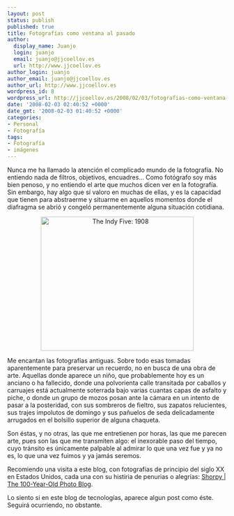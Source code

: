 ```yaml
---
layout: post
status: publish
published: true
title: Fotografías como ventana al pasado
author:
  display_name: Juanjo
  login: juanjo
  email: juanjo@jjcoellov.es
  url: http://www.jjcoellov.es
author_login: juanjo
author_email: juanjo@jjcoellov.es
author_url: http://www.jjcoellov.es
wordpress_id: 8
wordpress_url: http://jjcoellov.es/2008/02/03/fotografias-como-ventana-al-pasado/
date: '2008-02-03 02:40:52 +0000'
date_gmt: '2008-02-03 01:40:52 +0000'
categories:
- Personal
- Fotografía
tags:
- Fotografía
- imágenes
---
```

<p>Nunca me ha llamado la atención el complicado mundo de la fotografía. No entiendo nada de filtros, objetivos, encuadres... Como fotógrafo soy más bien penoso, y no entiendo el arte que muchos dicen ver en la fotografía. Sin embargo, hay algo que sí valoro en muchas de ellas, y es la capacidad que tienen para abstraerme y situarme en aquellos momentos  donde el diafragma se abrió y congeló permanentemente alguna situación cotidiana.</p>
<p style="text-align: center"><a href="http://jjcoellov.es/blog/wp-content/uploads/2008/02/01319u1preview.jpg" title="The Indy Five: 1908"><img src="http://jjcoellov.es/blog/wp-content/uploads/2008/02/01319u1preview.jpg" alt="The Indy Five: 1908" height="307" width="351" /></a></p>
<p>Me encantan las fotografías antiguas. Sobre todo esas tomadas aparentemente para preservar un recuerdo, no en busca de una obra de arte.  Aquellas donde aparece un niño, que probablemente hoy es un anciano o ha fallecido, donde una polvorienta calle transitada por caballos y carruajes está actualmente soterrada bajo varias cuantas capas de asfalto y piche, o donde un grupo de mozos posan ante la cámara en un intento de pasar a la posteridad, con sus sombreros de fieltro, sus zapatos relucientes, sus trajes impolutos de domingo y sus pañuelos de seda delicadamente arrugados en el  bolsillo superior de alguna chaqueta.</p>
<p>Son éstas, y no otras, las que me entretienen por horas, las que me parecen arte, pues son las que me transmiten algo: el inexorable paso del tiempo, cuyo tránsito es únicamente palpable al admirar lo que una vez fue y ya no es, lo que una vez fuimos y ya jamás seremos.</p>
<p>Recomiendo una visita a este blog, con fotografías de principio del siglo XX en Estados Unidos, cada una con su histiria de penurias o alegrías: <a href="http://shorpy.com/" title="Shorpy | The 100-Year-Old Photo Blog">Shorpy | The 100-Year-Old Photo Blog</a>.</p>
<p>Lo siento si en este blog de tecnologías, aparece algun post como éste. Seguirá ocurriendo, no obstante.</p>
